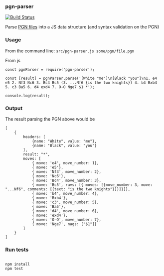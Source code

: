 ### pgn-parser

[![Build Status](https://travis-ci.org/kevinludwig/pgn-parser.svg?branch=master)](https://travis-ci.org/kevinludwig/pgn-parser)

Parse [PGN files](https://www.chessclub.com/user/help/PGN-spec) into a JS data structure (and syntax validation on the PGN)

### Usage

From the command line: `src/pgn-parser.js some/pgn/file.pgn`

From js

```
const pgnParser = require('pgn-parser');

const [result] = pgnParser.parse('[White "me"]\n[Black "you"]\n1. e4 e5 2. Nf3 Nc6 3. Bc4 Bc5 (3. ...Nf6 {is the two knights}) 4. b4 Bxb4 5. c3 Ba5 6. d4 exd4 7. O-O Nge7 $1 *');

console.log(result);
```

### Output

The result parsing the PGN above would be

```
[
    {
        headers: [ 
            {name: "White", value: "me"},
            {name: "Black", value: "you"}
        ],
        result: "*",
        moves: [
            { move: 'e4', move_number: 1},
            { move: 'e5'},
            { move: 'Nf3', move_number: 2},
            { move: 'Nc6'},
            { move: 'Bc4', move_number: 3},
            { move: 'Bc5', ravs: [{ moves: [{move_number: 3, move: "...Nf6", comments: [{text: "is the two knights"}]}]}]},
            { move: 'b4', move_number: 4},
            { move: 'Bxb4'},
            { move: 'c3', move_number: 5},
            { move: 'Ba5'},
            { move: 'd4', move_number: 6},
            { move: 'exd4'},
            { move: 'O-O', move_number: 7},
            { move: 'Nge7', nags: ["$1"]}
        ]
    }
]
```

### Run tests

```

npm install
npm test

```

